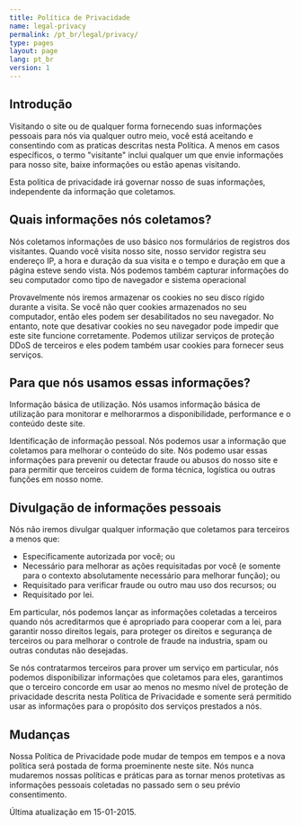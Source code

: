 ```yaml
---
title: Política de Privacidade
name: legal-privacy
permalink: /pt_br/legal/privacy/
type: pages
layout: page
lang: pt_br
version: 1
---
```

## Introdução

Visitando o site ou de qualquer forma fornecendo suas informações pessoais
para nós via qualquer outro meio, você está aceitando e consentindo com as
praticas descritas nesta Política. A menos em casos específicos, o termo
"visitante" inclui qualquer um que envie informações para nosso site, baixe
informações ou estão apenas visitando.

Esta politica de privacidade irá governar nosso de suas informações,
independente da informação que coletamos.

## Quais informações nós coletamos?

Nós coletamos informações de uso básico nos formulários de registros dos visitantes. Quando você visita nosso site, nosso servidor registra seu endereço IP, a hora e duração da sua visita e o tempo e duração em que a página esteve sendo vista. Nós podemos também capturar informações do seu computador como tipo de navegador e sistema operacional

Provavelmente nós iremos armazenar os cookies no seu disco rígido durante a visita. Se você não quer cookies armazenados no seu computador, então eles podem ser desabilitados no seu navegador. No entanto, note que desativar cookies no seu navegador pode impedir que este site funcione corretamente. Podemos utilizar serviços de proteção DDoS de terceiros e eles podem também usar cookies para fornecer seus serviços.

## Para que nós usamos essas informações?

Informação básica de utilização. Nós usamos informação básica de utilização para monitorar e melhorarmos a disponibilidade, performance e o conteúdo deste site.

Identificação de informação pessoal. Nós podemos usar a informação que coletamos para melhorar o conteúdo do site. Nós podemo usar essas informações para prevenir ou detectar fraude ou abusos do nosso site e para permitir que terceiros cuidem de forma técnica, logística ou outras funções em nosso nome.

## Divulgação de informações pessoais

Nós não iremos divulgar qualquer informação que coletamos para terceiros a menos que:

- Especificamente autorizada por você; ou
- Necessário para melhorar as ações requisitadas por você (e somente para o contexto absolutamente necessário para melhorar função); ou
- Requisitado para verificar fraude ou outro mau uso dos recursos; ou
- Requisitado por lei.

Em particular, nós podemos lançar as informações coletadas a terceiros quando nós acreditarmos que é apropriado para cooperar com a lei, para garantir nosso direitos legais, para proteger os direitos e segurança de terceiros ou para melhorar o controle de fraude na industria, spam ou outras condutas não desejadas.

Se nós contratarmos terceiros para prover um serviço em particular, nós podemos disponibilizar informações que coletamos para eles, garantimos que o terceiro concorde em usar ao menos no mesmo nível de proteção de privacidade descrita nesta Política de Privacidade e somente será permitido usar as informações para o propósito dos serviços prestados a nós.

## Mudanças

Nossa Política de Privacidade pode mudar de tempos em tempos e a nova política será postada de forma proeminente neste site. Nós nunca mudaremos nossas políticas e práticas para as tornar menos protetivas as informações pessoais coletadas no passado sem o seu prévio consentimento.

Última atualização em 15-01-2015.

